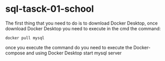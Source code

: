 # sql-tasck-01-school 

The first thing that you need to do is to download Docker Desktop, once download Docker Desktop you need to execute in the cmd the command:

```
docker pull mysql
```

once you execute the command do you need to execute the Docker-compose and using Docker Desktop start mysql server